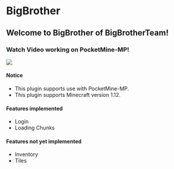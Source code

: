 BigBrother
=============

Welcome to BigBrother of BigBrotherTeam!
-------------

### Watch Video working on PocketMine-MP!
[![](http://img.youtube.com/vi/4oaYIW8YuNg/0.jpg)](http://www.youtube.com/watch?v=4oaYIW8YuNg)

#### Notice
* This plugin supports use with PocketMine-MP.
* This plugin supports Minecraft version 1.12.

#### Features implemented
* Login
* Loading Chunks

#### Features not yet implemented
* Inventory
* Tiles
